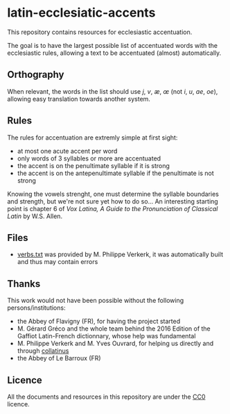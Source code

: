 # latin-ecclesiatic-accents

This repository contains resources for ecclesiastic accentuation.

The goal is to have the largest possible list of accentuated words with the ecclesiastic rules, allowing a text to be accentuated (almost) automatically.

## Orthography

When relevant, the words in the list should use *j*, *v*, *æ*, *œ* (not *i*, *u*, *ae*, *oe*), allowing easy translation towards another system.

## Rules

The rules for accentuation are extremly simple at first sight:

- at most one acute accent per word
- only words of 3 syllables or more are accentuated
- the accent is on the penultimate syllable if it is strong
- the accent is on the antepenultimate syllable if the penultimate is not strong

Knowing the vowels strenght, one must determine the syllable boundaries and strength, but we're not sure yet how to do so... An interesting starting point is chapter 6 of *Vox Latina, A Guide to the Pronunciation of Classical Latin* by W.S. Allen.

## Files

- [verbs.txt](verbs.txt) was provided by M. Philippe Verkerk, it was automatically built and thus may contain errors

## Thanks

This work would not have been possible without the following persons/institutions:

- the Abbey of Flavigny (FR), for having the project started
- M. Gérard Gréco and the whole team behind the 2016 Edition of the Gaffiot Latin-French dictionnary, whose help was fundamental
- M. Philippe Verkerk and M. Yves Ouvrard, for helping us directly and through [collatinus](http://outils.biblissima.fr/collatinus/)
- the Abbey of Le Barroux (FR)

## Licence

All the documents and resources in this repository are under the [CC0](https://creativecommons.org/publicdomain/zero/1.0/) licence.
